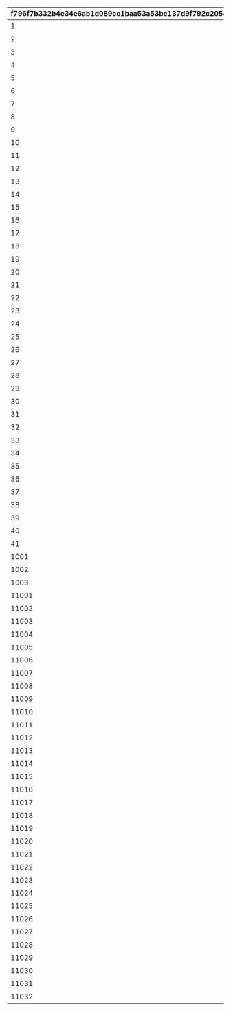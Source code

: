 |f796f7b332b4e34e6ab1d089cc1baa53a53be137d9f792c2054eceb92771b8d8|619afc2b3a388ec4cfba05bad6a53b61cd6cd1cd7ffb6c6c79b76dca5f8903ff|13a7bf96099a74687a72ffcb3c35699694c9796f44a0a5822aa85f87a10b5d81|92f5d2d812cd24dffd834b5fb2782037973644be7f44ad14ddd778557139e7dd|ba5dc381e1686f9acf7960f74347c5dd9f3c226aea9c1951f93b7afd5d6db5c8|1dacc82360f904d2674aac118d128ec87a11e2e54a091141abaa6dadc42d8dd8|c944b0f2a716bb144bde0cd7bbc58b0dc175cac87a0d2c40dbd6b67aeda6c915|3f1c183d3763f5b133de707e57eb7dbabec6d6448e21b188177fa8be07d5a5ea|
| --- | --- | --- | --- | --- | --- | --- | --- |
|1|0|1|1|【料理】ダイスが2個に増える|0|1|52001|
|2|0|1|1|【料理】ダイスの目が必ず「1」になる|0|1|52002|
|3|0|2|3|【料理】次のターン数のカウントをスキップする|0|1|52002|
|4|0|1|1|【料理】ダイスの目が必ず「4」になる|0|1|52004|
|5|0|1|1|【料理】ダイスの目が\n「4・5・6」のみになる|0|1|52006|
|6|0|1|1|【料理】ダイスの目が1回目は必ず「3」に、2回目は必ず「6」になる|0|1|52007|
|7|0|1|1|【料理】ダイスの目が必ず「5」になる|0|1|52003|
|8|0|7|2|【料理】マイルマスの獲得マイルが200%アップする|0|1|52008|
|9|0|2|3|【イベント】次のターン数のカウントをスキップする|0|2|4|
|10|0|3|2|【イベント】マイルマスの獲得マイルが100%アップする|0|2|5|
|11|0|5|2|【イベント】ミニゲームの獲得マイルが100%アップする|0|2|6|
|12|0|4|3|【イベント】マイルショップの全商品が20%以上割引される|0|2|7|
|13|0|1|1|【料理】ダイスの目が1回目は必ず「8」に、2回目は必ず「1」になる|0|1|52009|
|14|0|6|2|【料理】「マイルマス」「トレ\nジャーマス」「ショップマス」のRANKが1つ上がる|0|1|52010|
|15|0|1|1|【料理】ダイスの目が1回目は必ず「2」に、2回目は必ず「7」になる|0|1|52011|
|16|0|1|1|【料理】ダイスの目が\n「1・2・3」のみになる|0|1|52012|
|17|0|2|3|【料理】次のターン数のカウントをスキップする|0|1|52012|
|18|0|8|1|【料理】移動時にマイルマスをスキップできる|0|1|52014|
|19|0|1|1|【料理】次回移動時に1マス分多く進める|0|1|52005|
|20|2|1|1|【料理】次回移動時に1マス分多く進める|2|1|52014|
|21|0|1|1|【料理】ダイスが2個に増える|0|1|52015|
|22|0|1|1|【料理】次回移動時に1マス分多く進める|0|1|52015|
|23|0|1|1|【料理】ダイスの目が必ず「6」になる|0|1|52016|
|24|0|9|1|【料理】移動系カテゴリーの料理が食べられなくなる|0|1|52017|
|25|0|1|1|【料理】ダイスの目が必ず「3」になる|0|1|52018|
|26|0|1|1|【料理】ダイスの目が必ず「8」になる|0|1|52019|
|27|0|2|3|【イベント】次のターン数のカウントをスキップする|0|2|98011|
|28|0|2|3|【イベント】次のターン数のカウントをスキップする|0|2|98012|
|29|0|10|2|【料理】移動時にマイルマスをスキップできる|0|1|52020|
|30|2|1|1|【料理】次回移動時に1マス分多く進める|2|1|52020|
|31|0|10|2|【料理】移動時にトレジャーマスをスキップできる|0|1|52021|
|32|0|1|1|【料理】ダイスの「5と6」の\n目が出る確率が3倍になる|0|1|52022|
|33|0|1|1|【料理】ダイスの目が1回目は必ず「6」に、2回目は必ず「3」になる|0|1|52023|
|34|0|1|1|【料理】次回移動時に3マス分多く進める|0|1|52024|
|35|0|10|2|【料理】移動時に「マイルマス」「トレジャーマス」をスキップできる|0|1|52025|
|36|0|1|1|【料理】ダイスの目が必ず「5」になる|0|1|52027|
|37|0|1|1|【料理】ダイスの目が\n「1・2」のみになる|0|1|52028|
|38|0|1|1|【料理】ダイスの目が必ず「2」になる|0|1|52029|
|39|0|2|3|【料理】次のターン数のカウントをスキップする|0|1|52029|
|40|0|4|3|【イベント】マイルショップの全商品が20%以上割引される|0|2|8|
|41|0|11|3|【料理】「マイルマス」を「トレジャーマス」に変化させる|0|1|52030|
|1001|0|99|1|最大ｎマイルを入手する|0|3|1|
|1002|0|99|1|ダイスを1回振りなおせる|0|3|2|
|1003|0|99|1|ダイスを1回振りなおせる_有効ターン2|0|3|3|
|11001|0|126501|1|【仲間】最大50％割引確定の\nショップを開く\n（1品100％割引あり）|0|3|1001|
|11002|0|105301|1|【仲間】最大1000マイルを入手する|0|3|1002|
|11003|0|126401|1|【仲間】料理を1つ入手する|0|3|1003|
|11004|0|100501|1|【仲間】ダイスの目を1回振りなおせる|0|3|1004|
|11005|0|101301|1|【仲間】ダイスの目を2回振りなおせる|0|3|1005|
|11006|0|104301|1|【仲間】出目が4のダイスを同時に振ってどちらか選択できる|0|3|1006|
|11007|0|102701|1|【仲間】出目が3のダイスを同時に振ってどちらか選択できる|0|3|1007|
|11008|0|100901|1|【仲間】出目の合計が7以上になるまでダイスを追加で振れる|0|3|1008|
|11009|0|105101|1|【仲間】最大50％割引確定の\nショップを開く\n（1品100％割引あり）|0|3|1009|
|11010|0|101801|1|【仲間】最大1000マイルを入手する|0|3|1010|
|11011|0|129701|1|【仲間】ダイスの表と裏どちらを適用するか選択できる|0|3|1011|
|11012|0|101601|1|【仲間】ダイスの目を1回振りなおせる|0|3|1012|
|11013|0|105601|1|【仲間】ダイスの目を2回振りなおせる|0|3|1013|
|11014|0|102001|1|【仲間】出目が3のダイスを同時に振ってどちらか選択できる|0|3|1014|
|11015|0|129601|1|【仲間】出目の合計が7以上になるまでダイスを追加で振れる|0|3|1015|
|11016|0|100401|1|【仲間】出たダイスの目が奇数だった場合、ライバルを1ターン休みにできる|0|3|1016|
|11017|0|127701|1|【仲間】出たダイスの目が偶数だった場合、1マス分多く進める|0|3|1017|
|11018|0|127801|1|【仲間】出たダイスの目が奇数だった場合、ライバルを1ターン休みにできる|0|3|1018|
|11019|0|104801|1|【仲間】最大50％割引確定の\nショップを開く\n（1品100％割引あり）|0|3|1019|
|11020|0|104701|1|【仲間】ダイスの目を2回振りなおせる|0|3|1020|
|11021|0|105001|1|【仲間】出目の合計が7以上になるまでダイスを追加で振れる|0|3|1021|
|11022|0|103201|1|【仲間】最大2000マイルを入手する|0|3|1022|
|11023|0|130901|1|【仲間】福引券を1枚入手する|0|3|1023|
|11024|0|102501|1|【仲間】料理を1つ入手する|0|3|1024|
|11025|0|100801|1|【仲間】ダイスの表と裏どちらを適用するか選択できる|0|3|1025|
|11026|0|123301|1|【仲間】出目が4のダイスを同時に振ってどちらか選択できる|0|3|1026|
|11027|0|104601|1|【仲間】最大50％割引確定の\nショップを開く\n（1品100％割引あり）|0|3|1027|
|11028|0|118101|1|【仲間】ダイスの目を2回振りなおせる|0|3|1028|
|11029|0|103401|1|【仲間】出目の合計が7以上になるまでダイスを追加で振れる|0|3|1029|
|11030|0|118001|1|【仲間】最大2000マイルを入手する|0|3|1030|
|11031|0|102801|1|【仲間】福引券を1枚入手する|0|3|1031|
|11032|0|100201|1|【仲間】料理を1つ入手する|0|3|1032|